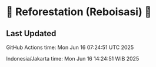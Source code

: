 
# 🌳 Reforestation (Reboisasi) 🌲

## Last Updated

GitHub Actions time: Mon Jun 16 07:24:51 UTC 2025

Indonesia/Jakarta time: Mon Jun 16 14:24:51 WIB 2025

